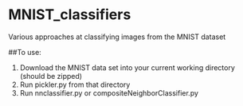 # MNIST_classifiers
Various approaches at classifying images from the MNIST dataset

##To use:
1. Download the MNIST data set into your current working directory (should be zipped)
1. Run pickler.py from that directory
1. Run nnclassifier.py or compositeNeighborClassifier.py